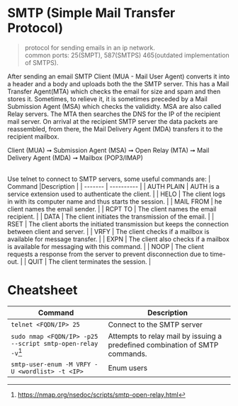 # SMTP (Simple Mail Transfer Protocol)
>protocol for sending emails in an ip network. <br>
>common ports: 25(SMPT), 587(SMTPS) 465(outdated implementation of SMTPS). 

After sending an email SMTP Client (MUA - Mail User Agent) converts it into a header and a body and uploads both the the SMTP server. This has a Mail Transfer Agent(MTA) which checks the email for size and spam and then stores it. Sometimes, to relieve it, it is sometimes preceded by a Mail Submission Agent (MSA) which checks the valididty. MSA are also called Relay servers. The MTA then searches the DNS for the IP of the recipient mail server. On arrival at the recipient SMTP server the data packets are reassembled, from there, the Mail Delivery Agent (MDA) transfers it to the recipient mailbox.

Client (MUA) ➞ Submission Agent (MSA) ➞ Open Relay (MTA) ➞ Mail Delivery Agent (MDA) ➞ Mailbox (POP3/IMAP)
<br><br>

Use telnet to connect to SMTP servers, some useful commands are:
| Command |Description |
| ------- | ---------- |
| AUTH PLAIN | AUTH is a service extension used to authenticate the client. |
| HELO | The client logs in with its computer name and thus starts the session. |
| MAIL FROM | he client names the email sender. |
| RCPT TO | The client names the email recipient. |
| DATA | The client initiates the transmission of the email. |
| RSET | The client aborts the initiated transmission but keeps the connection between client and server. |
| VRFY | The client checks if a mailbox is available for message transfer. |
| EXPN | The client also checks if a mailbox is available for messaging with this command. |
| NOOP | The client requests a response from the server to prevent disconnection due to time-out. |
| QUIT | The client terminates the session. |


# Cheatsheet
| Command | Description | 
| ------- | --------- |
| ```telnet <FQDN/IP> 25``` | Connect to the SMTP server| 
| ```sudo nmap <FQDN/IP> -p25 --script smtp-open-relay -v```[^1]| Attempts to relay mail by issuing a predefined combination of SMTP commands. |
| ```smtp-user-enum -M VRFY -U <wordlist> -t <IP>``` | Enum users |

[^1]: https://nmap.org/nsedoc/scripts/smtp-open-relay.html